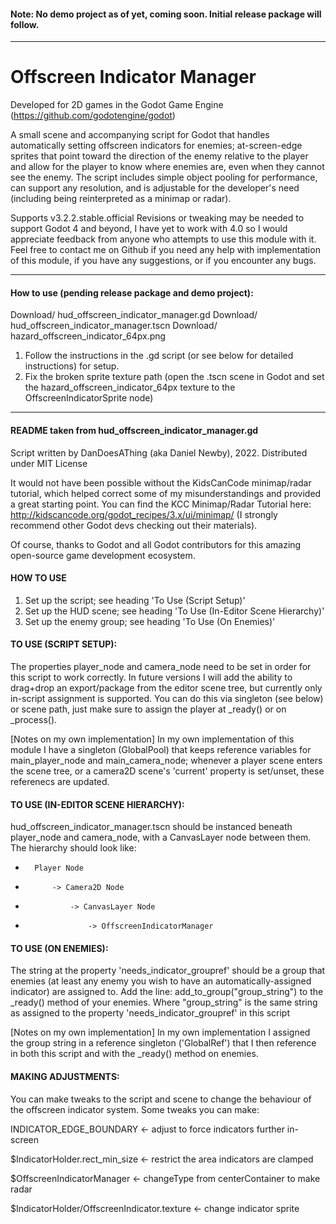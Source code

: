 #### Note: No demo project as of yet, coming soon. Initial release package will follow.

---

# Offscreen Indicator Manager
Developed for 2D games in the Godot Game Engine (https://github.com/godotengine/godot)

A small scene and accompanying script for Godot that handles automatically setting offscreen indicators for enemies; at-screen-edge sprites that point toward the direction of the enemy relative to the player and allow for the player to know where enemies are, even when they cannot see the enemy. The script includes simple object pooling for performance, can support any resolution, and is adjustable for the developer's need (including being reinterpreted as a minimap or radar).

Supports v3.2.2.stable.official
Revisions or tweaking may be needed to support Godot 4 and beyond, I have yet to work with 4.0 so I would appreciate feedback from anyone who attempts to use this module with it. Feel free to contact me on Github if you need any help with implementation of this module, if you have any suggestions, or if you encounter any bugs.

---

#### How to use (pending release package and demo project):
Download/ hud_offscreen_indicator_manager.gd
Download/ hud_offscreen_indicator_manager.tscn
Download/ hazard_offscreen_indicator_64px.png

1) Follow the instructions in the .gd script (or see below for detailed instructions) for setup.
2) Fix the broken sprite texture path (open the .tscn scene in Godot and set the hazard_offscreen_indicator_64px texture to the OffscreenIndicatorSprite node)

---

#### README taken from hud_offscreen_indicator_manager.gd

Script written by DanDoesAThing (aka Daniel Newby), 2022. Distributed under MIT License

It would not have been possible without the KidsCanCode minimap/radar tutorial, which helped correct some of my misunderstandings and provided a great starting point.
You can find the KCC Minimap/Radar Tutorial here: http://kidscancode.org/godot_recipes/3.x/ui/minimap/
(I strongly recommend other Godot devs checking out their materials).

Of course, thanks to Godot and all Godot contributors for this amazing open-source game development ecosystem.

#### HOW TO USE
1) Set up the script; see heading 'To Use (Script Setup)'
2) Set up the HUD scene; see heading 'To Use (In-Editor Scene Hierarchy)'
3) Set up the enemy group; see heading 'To Use (On Enemies)'

#### TO USE (SCRIPT SETUP):
The properties player_node and camera_node need to be set in order for this script to work correctly. In future versions I will add the ability to drag+drop an export/package from the editor scene tree, but currently only in-script assignment is supported.
You can do this via singleton (see below) or scene path, just make sure to assign the player at _ready() or on _process().

[Notes on my own implementation]
In my own implementation  of this module I have a singleton (GlobalPool) that keeps reference variables for main_player_node and main_camera_node; whenever a player scene enters the scene tree, or a camera2D scene's 'current' property is set/unset, these referenecs are updated.

#### TO USE (IN-EDITOR SCENE HIERARCHY):
hud_offscreen_indicator_manager.tscn should be instanced beneath player_node and camera_node, with a CanvasLayer node between them.
The hierarchy should look like:
-		Player Node
-			-> Camera2D Node
-				-> CanvasLayer Node
-					-> OffscreenIndicatorManager

#### TO USE (ON ENEMIES):
The string at the property 'needs_indicator_groupref' should be a group that enemies (at least any enemy you wish to have an automatically-assigned indicator) are assigned to.
Add the line:
add_to_group("group_string")
to the _ready() method of your enemies. Where "group_string" is the same string as assigned to the property 'needs_indicator_groupref' in this script

[Notes on my own implementation]
In my own implementation I assigned the group string in a reference singleton ('GlobalRef') that I then reference in both this script and with the _ready() method on enemies.

#### MAKING ADJUSTMENTS:
You can make tweaks to the script and scene to change the behaviour of the offscreen indicator system. Some tweaks you can make:

INDICATOR_EDGE_BOUNDARY <- adjust to force indicators further in-screen

$IndicatorHolder.rect_min_size <- restrict the area indicators are clamped

$OffscreenIndicatorManager <- changeType from centerContainer to make radar

$IndicatorHolder/OffscreenIndicator.texture <- change indicator sprite
